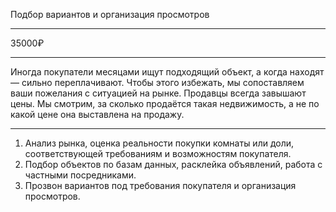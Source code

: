 Подбор вариантов и организация просмотров

---

35000₽

---

Иногда покупатели месяцами ищут подходящий объект, а когда находят — сильно переплачивают. Чтобы этого избежать, мы сопоставляем ваши пожелания с ситуацией на рынке. Продавцы всегда завышают цены. Мы смотрим, за сколько продаётся такая недвижимость, а не по какой цене она выставлена на продажу.

----

1. Анализ рынка, оценка реальности покупки комнаты или доли, соответствующей требованиям и возможностям покупателя.
2. Подбор объектов по базам данных, расклейка объявлений, работа с частными посредниками.
3. Прозвон вариантов под требования покупателя и организация просмотров.
